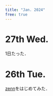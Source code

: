 ```yaml
---
title: "Jan. 2024"
free: true
---
```

# 27th Wed.

1日たった．

# 26th Tue.

[zenn](https://zenn.dev/)をはじめてみた．
